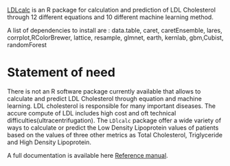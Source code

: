 [LDLcalc](https://cran.r-project.org/web/packages/LDLcalc/index.html) is an R package for calculation and prediction of LDL Cholesterol through 12 different equations and 10 different machine learning method.

A list of dependencies to install are : data.table, caret, caretEnsemble, lares, corrplot,RColorBrewer, lattice, resample, glmnet, earth, kernlab, gbm,Cubist, randomForest

# Statement of need

There is not an R software package currently available that allows to calculate and predict LDL Cholesterol through equation and machine learning.
LDL cholesterol is responsible for many important diseases. The accure compute of LDL includes high cost and oft technical difficulties(ultracentrifugation).
The ``LDlcalc`` package offer a wide variety of ways to calculate or predict the Low Density Lipoprotein values of patients based on the values of three other metrics as Total Cholesterol, Triglyceride and High Density Lipoprotein.


A full documentation is available here [Reference manual](https://cran.r-project.org/web/packages/LDLcalc/LDLcalc.pdf).
